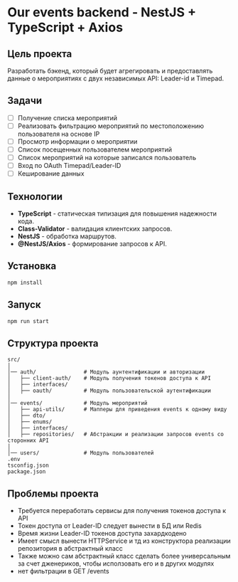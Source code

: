 # Our events backend - NestJS + TypeScript + Axios

## Цель проекта

Разработать бэкенд, который будет агрегировать и предоставлять данные о мероприятиях с двух независимых API: Leader-id и Timepad.

## Задачи

- [ ] Получение списка мероприятий
- [ ] Реализовать фильтрацию мероприятий по местоположению пользователя на основе IP
- [ ] Просмотр информации о мероприятии
- [ ] Список посещенных пользователем мероприятий
- [ ] Список мероприятий на которые записался пользователь
- [ ] Вход по OAuth Timepad/Leader-ID
- [ ] Кеширование данных

## Технологии

- **TypeScript** - статическая типизация для повышения надежности кода.
- **Class-Validator** - валидация клиентских запросов.
- **NestJS** - обработка маршрутов.
- **@NestJS/Axios** - формирование запросов к API.

## Установка

```bash
npm install
```

## Запуск

```bash
npm run start
```

## Структура проекта

```
src/
│
│── auth/               # Модуль аунтентификации и авторизации
│   ├── client-auth/    # Модуль получения токенов доступа к API
│   ├── interfaces/
│   ├── oauth/          # Модуль пользовательской аутентификации
│
│── events/             # Модуль мероприятий
│   ├── api-utils/      # Мапперы для приведения events к одному виду
│   ├── dto/
│   ├── enums/
│   ├── interfaces/
│   ├── repositories/   # Абстракции и реализации запросов events со сторонних API
│
│── users/              # Модуль пользователей
.env
tsconfig.json
package.json
```

## Проблемы проекта

- Требуется переработать сервисы для получения токенов доступа к API
- Токен доступа от Leader-ID следует вынести в БД или Redis
- Время жизни Leader-ID токенов доступа захардкодено
- Имеет смысл вынести HTTPService и тд из конструктора реализации репозитория в абстрактный класс
- Также можно сам абстрактный класс сделать более универсальным за счет дженериков, чтобы исползовать его и в других модулях
- нет фильтрации в GET /events